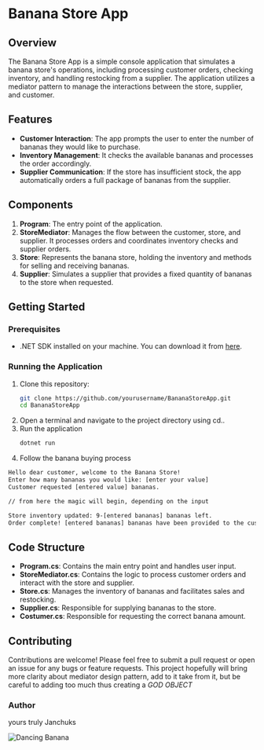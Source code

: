 # Banana Store App

## Overview

The Banana Store App is a simple console application that simulates a banana store's operations, including processing customer orders, checking inventory, and handling restocking from a supplier. The application utilizes a mediator pattern to manage the interactions between the store, supplier, and customer.

## Features

- **Customer Interaction**: The app prompts the user to enter the number of bananas they would like to purchase.
- **Inventory Management**: It checks the available bananas and processes the order accordingly.
- **Supplier Communication**: If the store has insufficient stock, the app automatically orders a full package of bananas from the supplier.

## Components

1. **Program**: The entry point of the application.
2. **StoreMediator**: Manages the flow between the customer, store, and supplier. It processes orders and coordinates inventory checks and supplier orders.
3. **Store**: Represents the banana store, holding the inventory and methods for selling and receiving bananas.
4. **Supplier**: Simulates a supplier that provides a fixed quantity of bananas to the store when requested.

## Getting Started

### Prerequisites

- .NET SDK installed on your machine. You can download it from [here](https://dotnet.microsoft.com/download).

### Running the Application

1. Clone this repository:
   ```bash
   git clone https://github.com/yourusername/BananaStoreApp.git
   cd BananaStoreApp
   ```
2. Open a terminal and navigate to the project directory using cd..
3. Run the application
   ```bash
   dotnet run
   ```
4. Follow the banana buying process
```bash
Hello dear customer, welcome to the Banana Store!
Enter how many bananas you would like: [enter your value]
Customer requested [entered value] bananas.

// from here the magic will begin, depending on the input

Store inventory updated: 9-[entered bananas] bananas left.
Order complete! [entered bananas] bananas have been provided to the customer.
```

## Code Structure

- **Program.cs**: Contains the main entry point and handles user input.
- **StoreMediator.cs**: Contains the logic to process customer orders and interact with the store and supplier.
- **Store.cs**: Manages the inventory of bananas and facilitates sales and restocking.
- **Supplier.cs**: Responsible for supplying bananas to the store.
- **Costumer.cs**: Responsible for requesting the correct banana amount.

## Contributing

Contributions are welcome! Please feel free to submit a pull request or open an issue for any bugs or feature requests.
This project hopefully will bring more clarity about mediator design pattern, add to it take from it, but be careful to adding too much thus creating a *GOD OBJECT*

### Author
yours truly Janchuks

![Dancing Banana](https://media.tenor.com/RQKAyM7ZHA0AAAAM/banana-dance.gif)
